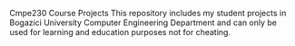 Cmpe230 Course Projects This repository includes my student projects in Bogazici University Computer Engineering Department and can only be used for learning and education purposes not for cheating.
